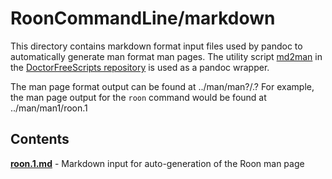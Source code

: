 # RoonCommandLine/markdown

This directory contains markdown format input files used by pandoc to automatically
generate man format man pages. The utility script
[md2man](https://gitlab.com/doctorfree/DoctorFreeScripts/-/blob/master/scripts/md2man.sh)
in the [DoctorFreeScripts repository](https://gitlab.com/doctorfree/DoctorFreeScripts)
is used as a pandoc wrapper.

The man page format output can be found at ../man/man?/<command>.?
For example, the man page output for the `roon` command would be found at
../man/man1/roon.1

## Contents

[**roon.1.md**](roon.1.md) - Markdown input for auto-generation of the Roon man page
